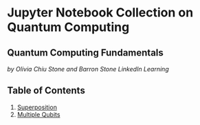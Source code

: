 # Jupyter Notebook Collection on Quantum Computing
## Quantum Computing Fundamentals
*by Olivia Chiu Stone and Barron Stone* 
*LinkedIn Learning*

## Table of Contents
1. [Superposition](https://github.com/arodr95/qiskit-learning/blob/main/1_superposition.ipynb)
2. [Multiple Qubits](https://github.com/arodr95/qiskit-learning/blob/main/2_multiple_qubits.ipynb)